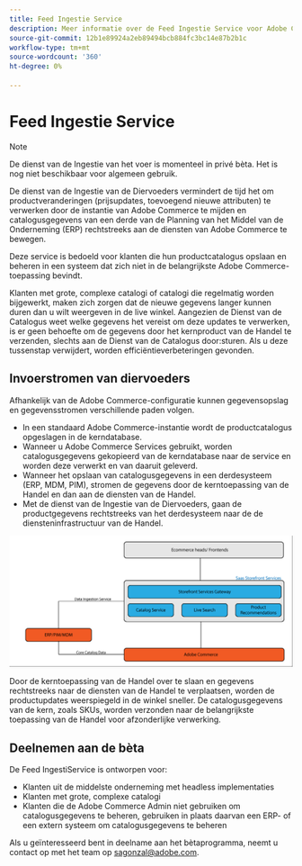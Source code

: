 ```yaml
---
title: Feed Ingestie Service
description: Meer informatie over de Feed Ingestie Service voor Adobe Commerce
source-git-commit: 12b1e89924a2eb89494bcb884fc3bc14e87b2b1c
workflow-type: tm+mt
source-wordcount: '360'
ht-degree: 0%

---
```



# Feed Ingestie Service

>[!NOTE]
>
>De dienst van de Ingestie van het voer is momenteel in privé bèta. Het is nog niet beschikbaar voor algemeen gebruik.

De dienst van de Ingestie van de Diervoeders vermindert de tijd het om productveranderingen (prijsupdates, toevoegend nieuwe attributen) te verwerken door de instantie van Adobe Commerce te mijden en catalogusgegevens van een derde van de Planning van het Middel van de Onderneming (ERP) rechtstreeks aan de diensten van Adobe Commerce te bewegen.

Deze service is bedoeld voor klanten die hun productcatalogus opslaan en beheren in een systeem dat zich niet in de belangrijkste Adobe Commerce-toepassing bevindt.

Klanten met grote, complexe catalogi of catalogi die regelmatig worden bijgewerkt, maken zich zorgen dat de nieuwe gegevens langer kunnen duren dan u wilt weergeven in de live winkel. Aangezien de Dienst van de Catalogus weet welke gegevens het vereist om deze updates te verwerken, is er geen behoefte om de gegevens door het kernproduct van de Handel te verzenden, slechts aan de Dienst van de Catalogus door:sturen. Als u deze tussenstap verwijdert, worden efficiëntieverbeteringen gevonden.

## Invoerstromen van diervoeders

Afhankelijk van de Adobe Commerce-configuratie kunnen gegevensopslag en gegevensstromen verschillende paden volgen.

* In een standaard Adobe Commerce-instantie wordt de productcatalogus opgeslagen in de kerndatabase.
* Wanneer u Adobe Commerce Services gebruikt, worden catalogusgegevens gekopieerd van de kerndatabase naar de service en worden deze verwerkt en van daaruit geleverd.
* Wanneer het opslaan van catalogusgegevens in een derdesysteem (ERP, MDM, PIM), stromen de gegevens door de kerntoepassing van de Handel en dan aan de diensten van de Handel.
* Met de dienst van de Ingestie van de Diervoeders, gaan de productgegevens rechtstreeks van het derdesysteem naar de de diensteninfrastructuur van de Handel.

![Diervoederingestie](assets/feed-ingestion.png)

Door de kerntoepassing van de Handel over te slaan en gegevens rechtstreeks naar de diensten van de Handel te verplaatsen, worden de productupdates weerspiegeld in de winkel sneller. De catalogusgegevens van de kern, zoals SKUs, worden verzonden naar de belangrijkste toepassing van de Handel voor afzonderlijke verwerking.

## Deelnemen aan de bèta

De Feed IngestiService is ontworpen voor:

* Klanten uit de middelste onderneming met headless implementaties
* Klanten met grote, complexe catalogi
* Klanten die de Adobe Commerce Admin niet gebruiken om catalogusgegevens te beheren, gebruiken in plaats daarvan een ERP- of een extern systeem om catalogusgegevens te beheren

Als u geïnteresseerd bent in deelname aan het bètaprogramma, neemt u contact op met het team op sagonzal@adobe.com.

